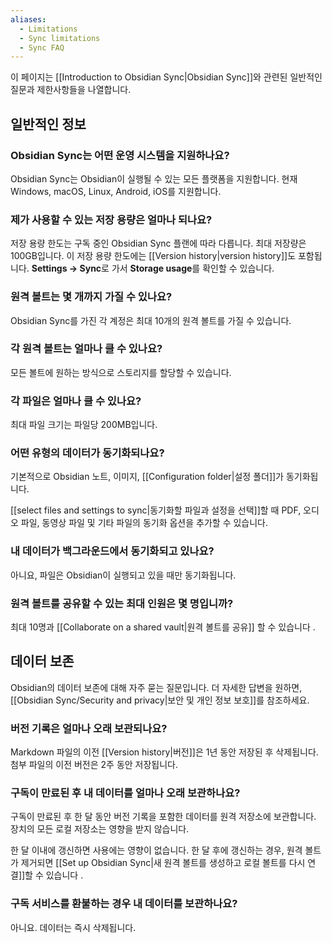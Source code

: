 ```yaml
---
aliases:
  - Limitations
  - Sync limitations
  - Sync FAQ
---
```

이 페이지는 [[Introduction to Obsidian Sync|Obsidian Sync]]와 관련된 일반적인 질문과 제한사항들을 나열합니다.

## 일반적인 정보

### Obsidian Sync는 어떤 운영 시스템을 지원하나요?

Obsidian Sync는 Obsidian이 실행될 수 있는 모든 플랫폼을 지원합니다. 현재 Windows, macOS, Linux, Android, iOS를 지원합니다.

### 제가 사용할 수 있는 저장 용량은 얼마나 되나요?

저장 용량 한도는 구독 중인 Obsidian Sync 플랜에 따라 다릅니다. 최대 저장량은 100GB입니다. 이 저장 용량 한도에는 [[Version history|version history]]도 포함됩니다. **Settings → Sync**로 가서 **Storage usage**를 확인할 수 있습니다.

### 원격 볼트는 몇 개까지 가질 수 있나요?

Obsidian Sync를 가진 각 계정은 최대 10개의 원격 볼트를 가질 수 있습니다.

### 각 원격 볼트는 얼마나 클 수 있나요?

모든 볼트에 원하는 방식으로 스토리지를 할당할 수 있습니다.

### 각 파일은 얼마나 클 수 있나요?

최대 파일 크기는 파일당 200MB입니다.

### 어떤 유형의 데이터가 동기화되나요?

기본적으로 Obsidian 노트, 이미지, [[Configuration folder|설정 폴더]]가 동기화됩니다.

[[select files and settings to sync|동기화할 파일과 설정을 선택]]할 때 PDF, 오디오 파일, 동영상 파일 및 기타 파일의 동기화 옵션을 추가할 수 있습니다.

### 내 데이터가 백그라운드에서 동기화되고 있나요? 

아니요, 파일은 Obsidian이 실행되고 있을 때만 동기화됩니다.

### 원격 볼트를 공유할 수 있는 최대 인원은 몇 명입니까? 

최대 10명과 [[Collaborate on a shared vault|원격 볼트를 공유]] 할 수 있습니다 .

## 데이터 보존
 
Obsidian의 데이터 보존에 대해 자주 묻는 질문입니다. 더 자세한 답변을 원하면, [[Obsidian Sync/Security and privacy|보안 및 개인 정보 보호]]를 참조하세요.

### 버전 기록은 얼마나 오래 보관되나요?

Markdown 파일의 이전 [[Version history|버전]]은 1년 동안 저장된 후 삭제됩니다. 첨부 파일의 이전 버전은 2주 동안 저장됩니다.

### 구독이 만료된 후 내 데이터를 얼마나 오래 보관하나요?

구독이 만료된 후 한 달 동안 버전 기록을 포함한 데이터를 원격 저장소에 보관합니다. 장치의 모든 로컬 저장소는 영향을 받지 않습니다.

한 달 이내에 갱신하면 사용에는 영향이 없습니다. 한 달 후에 갱신하는 경우, 원격 볼트가 제거되면 [[Set up Obsidian Sync|새 원격 볼트를 생성하고 로컬 볼트를 다시 연결]]할 수 있습니다 .

### 구독 서비스를 환불하는 경우 내 데이터를 보관하나요?

아니요. 데이터는 즉시 삭제됩니다. 


